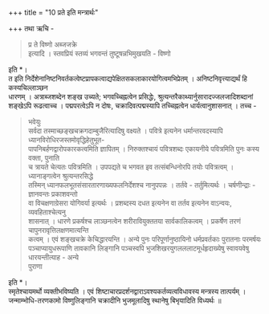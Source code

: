 +++
title = "10 प्रते इति मन्त्रार्थः"

+++
तथा ऋचि - 
> प्र ते विष्णो अब्जजक्रे  
इत्यादि । स्तवप्रियं स्तव्यं भगवन्तं तुष्टूषन्नभिमुखयति - विष्णो

इति *।  
त इति निर्देशेनानिष्टनिवर्तकत्वेष्टप्रापकत्वाद्यपेक्षितसकलाकारयोगित्वमभिप्रेतम् । अनिष्टनिवृत्त्याद्यर्थं हि कस्यचिल्लाञ्छन  
धारणम् । अत्राब्जशब्देन शङ्ख उच्यते; भगवच्चिह्नत्वेन प्रसिद्धेः, श्रुत्यन्तरैकाथ्यार्नुसारादज्जलजादिशब्दानां  
शङ्खेऽपि रूढत्वाच्च । पद्मपरत्वेऽपि न दोषः, चक्रादिवत्पद्मस्यापि तच्चिह्नत्वेन धार्यत्वानुशासनात् । तच्च - 
> भवेयुः  
सर्वदा तस्माच्छङ्खचक्रगदाम्बुजैरित्यादिषु वक्ष्यते । पवित्रे इत्यनेन धर्मान्तरवदस्यापि ध्यानविरोधिरजस्तमोवृद्धिहेतुभूत-  
पापनिबर्हणद्वारोपकारकत्वमिति ज्ञापितम् । निरुक्तश्चायं पवित्रशब्दः एकायनीये 
> पवित्रमिति पुनः कस्य वक्ता, पुनाति  
च त्रायते चेत्यतः पवित्रमिति । उपपद्यते च भगवत इव तत्संबन्धिनोरपि तयोः पवित्रत्वम् । ध्यानाङ्गत्वेन श्रुत्यन्तरसिद्धे  
तस्मिन् ध्यानफलभूतसंसारतारणाख्यफलनिर्देशश्च नानुपपन्नः । तर्तवे - तर्तुमित्यर्थः । चर्षणीन्द्राः - ज्ञानवन्तः प्रकाशवन्तो  
वा विचक्षणाग्रेसरा योगिवर्या इत्यर्थः । प्रशब्दस्य दधत इत्यनेन वा तर्तव इत्यनेन वाऽन्वयः, 
> व्यवहिताश्चेत्यनु  
शासनात् । धारणे प्रकर्षश्च लाञ्छनत्वेन शरीरावियुक्ततया सार्वकालिकत्वम् । प्रकर्षेण तरणं चापुनरावृत्तिलक्षणमात्यन्ति  
कत्वम् । एवं शङ्खचक्रे केचिद्धारयन्ति । अन्ये पुनः परिपूर्णानुष्ठायिनो धर्मप्रवर्तकाः पुरातनाः परमर्षयः  
पञ्चाप्यायुधरूपाणि तावकानि लिङ्गानि पञ्चस्वपि भुजशिखरयुगलललाटमूर्धहृदाख्येषु स्वावयवेषु धारयन्तीत्याह - अन्ये  
पुराणा

इति *।  
स्मृतेश्चायमर्थो व्यक्तीभविष्यति । एवं शिष्टाचारप्रदर्शनद्वाराऽवश्यकर्तव्यत्वविधावस्य मन्त्रस्य तात्पर्यम् ।  
जन्माम्भोधि-तरणकामो विष्णुलिङ्गानि चक्रादीनि भुजमूलादिषु स्थानेषु बिभृयादिति विध्यर्थः ॥